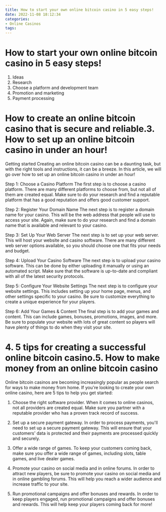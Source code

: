 ```yaml
---
title: How to start your own online bitcoin casino in 5 easy steps!
date: 2022-11-08 18:12:34
categories:
- Online Casinos
tags:
---
```



#  How to start your own online bitcoin casino in 5 easy steps!

1. Ideas
2. Research
3. Choose a platform and development team
4. Promotion and marketing
5. Payment processing

#  How to create an online bitcoin casino that is secure and reliable.3. How to set up an online bitcoin casino in under an hour!

Getting started
Creating an online bitcoin casino can be a daunting task, but with the right tools and instructions, it can be a breeze. In this article, we will go over how to set up an online bitcoin casino in under an hour!

Step 1: Choose a Casino Platform
The first step is to choose a casino platform. There are many different platforms to choose from, but not all of them are created equal. Make sure to do your research and find a reputable platform that has a good reputation and offers good customer support.

Step 2: Register Your Domain Name
The next step is to register a domain name for your casino. This will be the web address that people will use to access your site. Again, make sure to do your research and find a domain name that is available and relevant to your casino.

Step 3: Set Up Your Web Server
The next step is to set up your web server. This will host your website and casino software. There are many different web server options available, so you should choose one that fits your needs and budget.

Step 4: Upload Your Casino Software
The next step is to upload your casino software. This can be done by either uploading it manually or using an automated script. Make sure that the software is up-to-date and compliant with all of the latest security protocols.

Step 5: Configure Your Website Settings
The next step is to configure your website settings. This includes setting up your home page, menus, and other settings specific to your casino. Be sure to customize everything to create a unique experience for your players.

Step 6: Add Your Games & Content
The final step is to add your games and content. This can include games, bonuses, promotions, images, and more. Be sure to populate your website with lots of great content so players will have plenty of things to do when they visit your site.

# 4. 5 tips for creating a successful online bitcoin casino.5. How to make money from an online bitcoin casino

Online bitcoin casinos are becoming increasingly popular as people search for ways to make money from home. If you're looking to create your own online casino, here are 5 tips to help you get started:

1. Choose the right software provider. When it comes to online casinos, not all providers are created equal. Make sure you partner with a reputable provider who has a proven track record of success.

2. Set up a secure payment gateway. In order to process payments, you'll need to set up a secure payment gateway. This will ensure that your customers' data is protected and their payments are processed quickly and securely.

3. Offer a wide range of games. To keep your customers coming back, make sure you offer a wide range of games, including slots, table games, and live dealer games.

4. Promote your casino on social media and in online forums. In order to attract new players, be sure to promote your casino on social media and in online gambling forums. This will help you reach a wider audience and increase traffic to your site.

5. Run promotional campaigns and offer bonuses and rewards. In order to keep players engaged, run promotional campaigns and offer bonuses and rewards. This will help keep your players coming back for more!